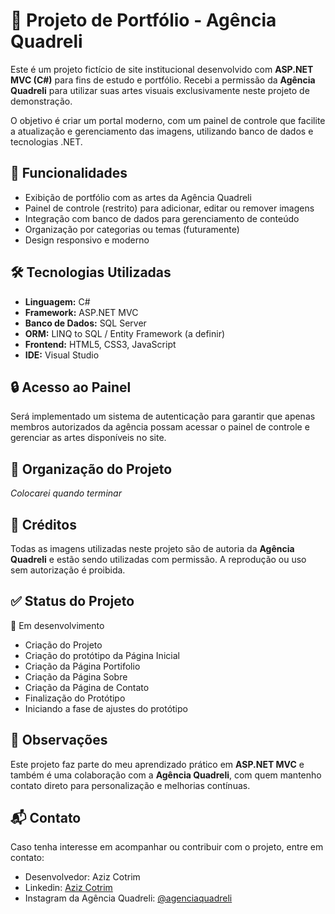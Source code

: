# 🎨 Projeto de Portfólio - Agência Quadreli

Este é um projeto fictício de site institucional desenvolvido com **ASP.NET MVC (C#)** para fins de estudo e portfólio. Recebi a permissão da **Agência Quadreli** para utilizar suas artes visuais exclusivamente neste projeto de demonstração.

O objetivo é criar um portal moderno, com um painel de controle que facilite a atualização e gerenciamento das imagens, utilizando banco de dados e tecnologias .NET.

## 🚀 Funcionalidades

- Exibição de portfólio com as artes da Agência Quadreli
- Painel de controle (restrito) para adicionar, editar ou remover imagens
- Integração com banco de dados para gerenciamento de conteúdo
- Organização por categorias ou temas (futuramente)
- Design responsivo e moderno

## 🛠️ Tecnologias Utilizadas

- **Linguagem:** C#
- **Framework:** ASP.NET MVC
- **Banco de Dados:** SQL Server
- **ORM:** LINQ to SQL / Entity Framework (a definir)
- **Frontend:** HTML5, CSS3, JavaScript
- **IDE:** Visual Studio

## 🔒 Acesso ao Painel

Será implementado um sistema de autenticação para garantir que apenas membros autorizados da agência possam acessar o painel de controle e gerenciar as artes disponíveis no site.

## 📁 Organização do Projeto

*Colocarei quando terminar*

## 📸 Créditos

Todas as imagens utilizadas neste projeto são de autoria da **Agência Quadreli** e estão sendo utilizadas com permissão. A reprodução ou uso sem autorização é proibida.

## ✅ Status do Projeto

🚧 Em desenvolvimento  
- Criação do Projeto
- Criação do protótipo da Página Inicial
- Criação da Página Portifolio
- Criação da Página Sobre
- Criação da Página de Contato
- Finalização do Protótipo
- Iniciando a fase de ajustes do protótipo

## 📌 Observações

Este projeto faz parte do meu aprendizado prático em **ASP.NET MVC** e também é uma colaboração com a **Agência Quadreli**, com quem mantenho contato direto para personalização e melhorias contínuas.

## 📬 Contato

Caso tenha interesse em acompanhar ou contribuir com o projeto, entre em contato:

- Desenvolvedor: Aziz Cotrim
- Linkedin: [Aziz Cotrim](https://www.linkedin.com/in/aziz-cotrim/)
- Instagram da Agência Quadreli: [@agenciaquadreli](https://www.instagram.com/agenciaquadreli/)
